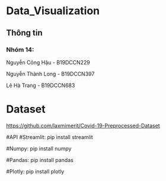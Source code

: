 # Data_Visualization
## Thông tin
### Nhóm 14:
Nguyễn Công Hậu - B19DCCN229 

Nguyễn Thành Long - B19DCCN397

Lê Hà Trang - B19DCCN683

# Dataset
https://github.com/laxmimerit/Covid-19-Preprocessed-Dataset

#API
#Streamlit: pip install streamlit

#Numpy: pip install numpy

#Pandas: pip install pandas

#Plotly: pip install plotly

